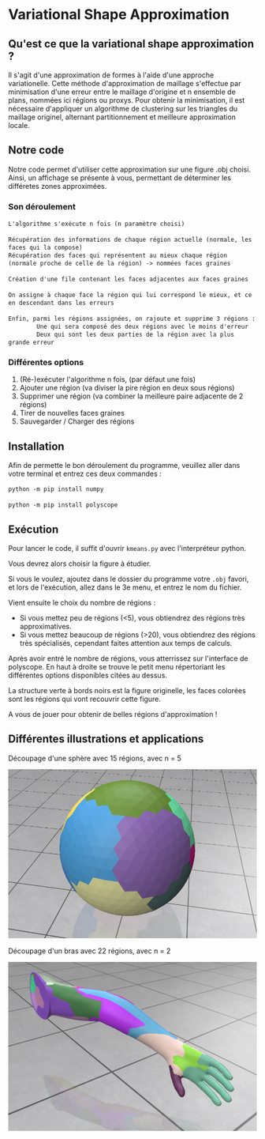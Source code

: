 # Variational Shape Approximation
## Qu'est ce que la variational shape approximation ?
Il s'agit d'une approximation de formes à l'aide d'une approche variationelle. 
Cette méthode d'approximation de maillage s'effectue par minimisation d'une erreur entre le maillage d'origine et n ensemble de plans, nommées ici régions ou proxys.
Pour obtenir la minimisation, il est nécessaire d'appliquer un algorithme de clustering sur les triangles du maillage originel, alternant partitionnement et meilleure approximation locale.
## Notre code
Notre code permet d'utiliser cette approximation sur une figure .obj choisi. 
Ainsi, un affichage se présente à vous, permettant de déterminer les différetes zones approximées.

### Son déroulement
    L'algorithme s'exécute n fois (n paramètre choisi)
	
    Récupération des informations de chaque région actuelle (normale, les faces qui la compose)
	Récupération des faces qui représentent au mieux chaque région (normale proche de celle de la région) -> nommées faces graines
	
    Création d'une file contenant les faces adjacentes aux faces graines

	On assigne à chaque face la région qui lui correspond le mieux, et ce en descendant dans les erreurs

	Enfin, parmi les régions assignées, on rajoute et supprime 3 régions : 
            Une qui sera composé des deux régions avec le moins d'erreur
            Deux qui sont les deux parties de la région avec la plus grande erreur

### Différentes options 
1. (Ré-)exécuter l'algorithme n fois, (par défaut une fois)
2. Ajouter une région (va diviser la pire région en deux sous régions)
3. Supprimer une région (va combiner la meilleure paire adjacente de 2 régions)
3. Tirer de nouvelles faces graines
4. Sauvegarder / Charger des régions


## Installation

Afin de permette le bon déroulement du programme, veuillez aller dans votre terminal et entrez ces deux commandes :
    
    python -m pip install numpy
    
    python -m pip install polyscope
    

## Exécution 
Pour lancer le code, il suffit d'ouvrir `kmeans.py` avec l'interpréteur python.

Vous devrez alors choisir la figure à étudier.

Si vous le voulez, ajoutez dans le dossier du programme votre `.obj` favori, et lors de l'exécution, allez dans le 3e menu, et entrez le nom du fichier.

Vient ensuite le choix du nombre de régions :

- Si vous mettez peu de régions (<5), vous obtiendrez des régions très approximatives.
- Si vous mettez beaucoup de régions (>20), vous obtiendrez des régions très spécialisés, cependant faites attention aux temps de calculs.

Après avoir entré le nombre de régions, vous atterrissez sur l'interface de polyscope. En haut à droite se trouve le petit menu répertoriant les différentes options disponibles citées au dessus.

La structure verte à bords noirs est la figure originelle, les faces colorées sont les régions qui vont recouvrir cette figure.

A vous de jouer pour obtenir de belles régions d'approximation !

## Différentes illustrations et applications

Découpage d'une sphère avec 15 régions, avec n = 5

![sphere15-5.png](sphere15-5.png)

Découpage d'un bras avec 22 régions, avec n = 2

![arm22-2.png](arm22-2.png)